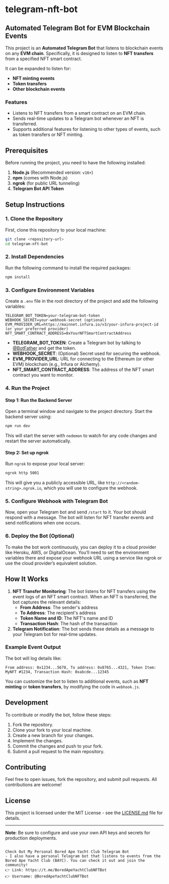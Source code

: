 # telegram-nft-bot

## Automated Telegram Bot for EVM Blockchain Events

This project is an **Automated Telegram Bot** that listens to blockchain events on any **EVM chain**. Specifically, it is designed to listen to **NFT transfers** from a specified NFT smart contract.

It can be expanded to listen for:
- **NFT minting events**
- **Token transfers**
- **Other blockchain events**

### Features
- Listens to NFT transfers from a smart contract on an EVM chain.
- Sends real-time updates to a Telegram bot whenever an NFT is transferred.
- Supports additional features for listening to other types of events, such as token transfers or NFT minting.

## Prerequisites
Before running the project, you need to have the following installed:

1. **Node.js** (Recommended version: `v16+`)
2. **npm** (comes with Node.js)
3. **ngrok** (for public URL tunneling)
4. **Telegram Bot API Token**

## Setup Instructions

### 1. Clone the Repository
First, clone this repository to your local machine:

```bash
git clone <repository-url>
cd telegram-nft-bot
```

### 2. Install Dependencies
Run the following command to install the required packages:

```bash
npm install
```

### 3. Configure Environment Variables
Create a `.env` file in the root directory of the project and add the following variables:

```env
TELEGRAM_BOT_TOKEN=your-telegram-bot-token
WEBHOOK_SECRET=your-webhook-secret (optional)
EVM_PROVIDER_URL=https://mainnet.infura.io/v3/your-infura-project-id (or your preferred provider)
NFT_SMART_CONTRACT_ADDRESS=0xYourNFTSmartContractAddress
```

- **TELEGRAM_BOT_TOKEN**: Create a Telegram bot by talking to [@BotFather](https://t.me/botfather) and get the token.
- **WEBHOOK_SECRET**: (Optional) Secret used for securing the webhook.
- **EVM_PROVIDER_URL**: URL for connecting to the Ethereum (or other EVM) blockchain (e.g., Infura or Alchemy).
- **NFT_SMART_CONTRACT_ADDRESS**: The address of the NFT smart contract you want to monitor.

### 4. Run the Project

#### Step 1: Run the Backend Server
Open a terminal window and navigate to the project directory. Start the backend server using:

```bash
npm run dev
```

This will start the server with `nodemon` to watch for any code changes and restart the server automatically.

#### Step 2: Set up ngrok
Run `ngrok` to expose your local server:

```bash
ngrok http 5001
```

This will give you a publicly accessible URL, like `http://<random-string>.ngrok.io`, which you will use to configure the webhook.

### 5. Configure Webhook with Telegram Bot
Now, open your Telegram bot and send `/start` to it. Your bot should respond with a message. The bot will listen for NFT transfer events and send notifications when one occurs.

### 6. Deploy the Bot (Optional)
To make the bot work continuously, you can deploy it to a cloud provider like Heroku, AWS, or DigitalOcean. You’ll need to set the environment variables there and expose your webhook URL using a service like ngrok or use the cloud provider’s equivalent solution.

## How It Works

1. **NFT Transfer Monitoring**: The bot listens for NFT transfers using the event logs of an NFT smart contract. When an NFT is transferred, the bot captures the relevant details:
   - **From Address**: The sender's address
   - **To Address**: The recipient's address
   - **Token Name and ID**: The NFT's name and ID
   - **Transaction Hash**: The hash of the transaction
2. **Telegram Notification**: The bot sends these details as a message to your Telegram bot for real-time updates.

### Example Event Output
The bot will log details like:

```
From address: 0x1234...5678, To address: 0x8765...4321, Token Item: MyNFT #1234, Transaction Hash: 0xabcde...12345
```

You can customize the bot to listen to additional events, such as **NFT minting** or **token transfers**, by modifying the code in `webhook.js`.

## Development

To contribute or modify the bot, follow these steps:

1. Fork the repository.
2. Clone your fork to your local machine.
3. Create a new branch for your changes.
4. Implement the changes.
5. Commit the changes and push to your fork.
6. Submit a pull request to the main repository.

## Contributing

Feel free to open issues, fork the repository, and submit pull requests. All contributions are welcome!

## License

This project is licensed under the MIT License - see the [LICENSE.md](LICENSE.md) file for details.

---

**Note**: Be sure to configure and use your own API keys and secrets for production deployments.
```

Check Out My Personal Bored Ape Yacht Club Telegram Bot
- I also have a personal Telegram bot that listens to events from the Bored Ape Yacht Club (BAYC). You can check it out and join the community!
👉 Link: https://t.me/BoredApeYachtClubNFTBot
👉 Username: @BoredApeYachtClubNFTBot
